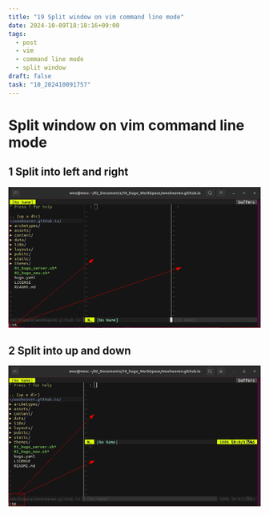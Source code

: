 ```yaml
---
title: "19 Split window on vim command line mode"
date: 2024-10-09T18:18:16+09:00
tags:
  - post
  - vim
  - command line mode
  - split window
draft: false
task: "10_202410091757"
---
```


# Split window on vim command line mode

## 1 Split into left and right
![after :vs](after_vs.png)

## 2 Split into up and down
![after :sp](after_sp.png)
